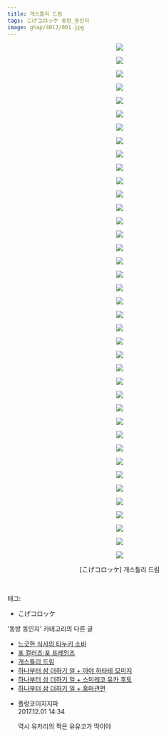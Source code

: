 ```yaml
---
title: 개스틀리 드림
tags: こげコロッケ 동방_동인지
image: ghap/4017/001.jpg
---
```

<div class="article">
<p style="text-align: center; clear: none; float: none;"><img src="{{ site.nasurl }}/ghap/4017/001.jpg"/></p>
<p style="text-align: center; clear: none; float: none;"><img src="{{ site.nasurl }}/ghap/4017/002.jpg"/></p>
<p style="text-align: center; clear: none; float: none;"><img src="{{ site.nasurl }}/ghap/4017/003.jpg"/></p>
<p style="text-align: center; clear: none; float: none;"><img src="{{ site.nasurl }}/ghap/4017/004.jpg"/></p>
<p style="text-align: center; clear: none; float: none;"><img src="{{ site.nasurl }}/ghap/4017/005.jpg"/></p>
<p style="text-align: center; clear: none; float: none;"><img src="{{ site.nasurl }}/ghap/4017/006.jpg"/></p>
<p style="text-align: center; clear: none; float: none;"><img src="{{ site.nasurl }}/ghap/4017/007.jpg"/></p>
<p style="text-align: center; clear: none; float: none;"><img src="{{ site.nasurl }}/ghap/4017/008.jpg"/></p>
<p style="text-align: center; clear: none; float: none;"><img src="{{ site.nasurl }}/ghap/4017/009.jpg"/></p>
<p style="text-align: center; clear: none; float: none;"><img src="{{ site.nasurl }}/ghap/4017/010.jpg"/></p>
<p style="text-align: center; clear: none; float: none;"><img src="{{ site.nasurl }}/ghap/4017/011.jpg"/></p>
<p style="text-align: center; clear: none; float: none;"><img src="{{ site.nasurl }}/ghap/4017/012.jpg"/></p>
<p style="text-align: center; clear: none; float: none;"><img src="{{ site.nasurl }}/ghap/4017/013.jpg"/></p>
<p style="text-align: center; clear: none; float: none;"><img src="{{ site.nasurl }}/ghap/4017/014.jpg"/></p>
<p style="text-align: center; clear: none; float: none;"><img src="{{ site.nasurl }}/ghap/4017/015.jpg"/></p>
<p style="text-align: center; clear: none; float: none;"><img src="{{ site.nasurl }}/ghap/4017/016.jpg"/></p>
<p style="text-align: center; clear: none; float: none;"><img src="{{ site.nasurl }}/ghap/4017/017.jpg"/></p>
<p style="text-align: center; clear: none; float: none;"><img src="{{ site.nasurl }}/ghap/4017/018.jpg"/></p>
<p style="text-align: center; clear: none; float: none;"><img src="{{ site.nasurl }}/ghap/4017/019.jpg"/></p>
<p style="text-align: center; clear: none; float: none;"><img src="{{ site.nasurl }}/ghap/4017/020.jpg"/></p>
<p style="text-align: center; clear: none; float: none;"><img src="{{ site.nasurl }}/ghap/4017/021.jpg"/></p>
<p style="text-align: center; clear: none; float: none;"><img src="{{ site.nasurl }}/ghap/4017/022.jpg"/></p>
<p style="text-align: center; clear: none; float: none;"><img src="{{ site.nasurl }}/ghap/4017/023.jpg"/></p>
<p style="text-align: center; clear: none; float: none;"><img src="{{ site.nasurl }}/ghap/4017/024.jpg"/></p>
<p style="text-align: center; clear: none; float: none;"><img src="{{ site.nasurl }}/ghap/4017/025.jpg"/></p>
<p style="text-align: center; clear: none; float: none;"><img src="{{ site.nasurl }}/ghap/4017/026.jpg"/></p>
<p style="text-align: center; clear: none; float: none;"><img src="{{ site.nasurl }}/ghap/4017/027.jpg"/></p>
<p style="text-align: center; clear: none; float: none;"><img src="{{ site.nasurl }}/ghap/4017/028.jpg"/></p>
<p style="text-align: center; clear: none; float: none;"><img src="{{ site.nasurl }}/ghap/4017/029.jpg"/></p>
<p style="text-align: center; clear: none; float: none;"><img src="{{ site.nasurl }}/ghap/4017/030.jpg"/></p>
<p style="text-align: center; clear: none; float: none;"><img src="{{ site.nasurl }}/ghap/4017/031.jpg"/></p>
<p style="text-align: center; clear: none; float: none;"><img src="{{ site.nasurl }}/ghap/4017/032.jpg"/></p>
<p style="text-align: center; clear: none; float: none;"><img src="{{ site.nasurl }}/ghap/4017/033.jpg"/></p>
<p style="text-align: center; clear: none; float: none;"><img src="{{ site.nasurl }}/ghap/4017/034.jpg"/></p>
<p style="text-align: center; clear: none; float: none;"><img src="{{ site.nasurl }}/ghap/4017/035.jpg"/></p>
<p style="text-align: center; clear: none; float: none;"><img src="{{ site.nasurl }}/ghap/4017/036.jpg"/></p>
<p style="text-align: center; clear: none; float: none;"><img src="{{ site.nasurl }}/ghap/4017/037.jpg"/></p>
<p style="text-align: center; clear: none; float: none;"><img src="{{ site.nasurl }}/ghap/4017/038.jpg"/></p>
<p style="text-align: center; clear: none; float: none;"><img src="{{ site.nasurl }}/ghap/4017/039.jpg"/></p>
<p style="text-align: center; clear: none; float: none;">[こげコロッケ] 개스틀리 드림</p>
<p><br/></p>
</div><div class="tagTrail">
<p>태그: </p>
<ul>
<li>こげコロッケ</li>
</ul>
</div><div class="another">
<p>'동방 동인지' 카테고리의 다른 글</p>
<ul>
<li><a href="/2017-12-01-ghap_4019">느긋한 식사의 타누키 소바</a></li>
<li><a href="/2017-12-01-ghap_4018">포 컬러즈·포 프레임즈</a></li>
<li><a href="/2017-12-01-ghap_4017">개스틀리 드림</a></li>
<li><a href="/2017-11-30-ghap_4015">하나부터 삼 더하기 일 + 아야 하타테 모미지</a></li>
<li><a href="/2017-11-30-ghap_4014">하나부터 삼 더하기 일 + 스미레코 유카 후토</a></li>
<li><a href="/2017-11-30-ghap_4013">하나부터 삼 더하기 일 + 홍마관편</a></li>
</ul>
</div><div class="cb_module cb_fluid">
<div class="cb_wrt cb_profile">
<div class="comment">
<ul>
<li class="cb_thumb_off" id="comment15142163">
<div class="cb_comment_area">
<div class="cb_info_area">
<div class="cb_section">
<span class="cb_nick_name">플랑코이지지파</span>
</div>
<div class="cb_section">
<span class="cb_date">2017.12.01 14:34 </span>
</div>
</div>
<div class="cb_dsc_comment">
<p class="cb_dsc">
											역시 유카리의 짝은 유유코가 딱이야
										</p>
</div>
</div></li>
</ul>
</div>
</div><!-- commentList close -->
</div>